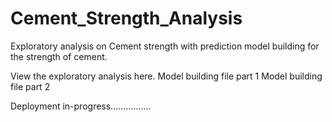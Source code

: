 # Cement_Strength_Analysis

Exploratory analysis on Cement strength with prediction model building for the strength of cement.

View the exploratory analysis here.
Model building file part 1
Model building file part 2


Deployment in-progress................

